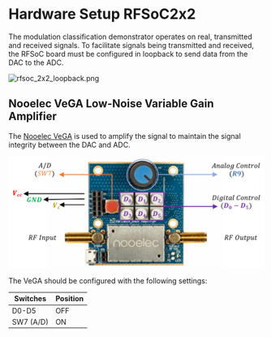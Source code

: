 # Hardware Setup RFSoC2x2

The modulation classification demonstrator operates on real, transmitted and received signals. To facilitate signals being transmitted and received, the RFSoC board must be configured in loopback to send data from the DAC to the ADC.

![rfsoc_2x2_loopback.png](./assets/rfsoc_2x2_board_loopback.png)

## Nooelec VeGA Low-Noise Variable Gain Amplifier
The [Nooelec VeGA](https://www.nooelec.com/store/sdr/sdr-addons/rf-blocks/vega-barebones.html) is used to amplify the signal to maintain the signal integrity between the DAC and ADC. 

![VeGA](./assets/vega.png)

The VeGA should be configured with the following settings:

| Switches  | Position |
|-----------|----------|
| D0-D5     | OFF      |
| SW7 (A/D) | ON       |